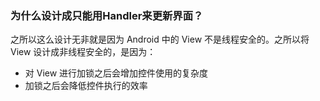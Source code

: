 ### 为什么设计成只能用Handler来更新界面？

之所以这么设计无非就是因为 Android 中的 View 不是线程安全的。之所以将 View 设计成非线程安全的，是因为：

- 对 View 进行加锁之后会增加控件使用的复杂度
- 加锁之后会降低控件执行的效率
